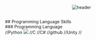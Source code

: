 <div align="center">
  
  ![header](https://capsule-render.vercel.app/api?type=Venom&color=timeAuto&text=JihyoungHAN) 
</div>

<br/>
## Programming Language Skills <br/>
### Programming Language <br/>
//Python
<img src="https://img.shields.io/badge/Python-3776AB?style=flat-square&logo=python&logoColor=white"/>
//C
//C#
//github
//Unity 
//


<!--
**JihyoungHAN/JihyoungHAN** is a ✨ _special_ ✨ repository because its `README.md` (this file) appears on your GitHub profile.

Here are some ideas to get you started:

- 🔭 I’m currently working on ...
- 🌱 I’m currently learning ...
- 👯 I’m looking to collaborate on ...
- 🤔 I’m looking for help with ...
- 💬 Ask me about ...
- 📫 How to reach me: ...
- 😄 Pronouns: ...
- ⚡ Fun fact: ...
-->
